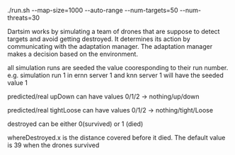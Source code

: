 ./run.sh --map-size=1000  --auto-range --num-targets=50 --num-threats=30

Dartsim works by simulating a team of drones that are suppose to detect targets and avoid getting destroyed. It determines its action by communicating with the adaptation manager. The adaptation manager makes a decision based on the environment. 

all simulation runs are seeded the value cooresponding to their run number. e.g. simulation run 1 in ernn server 1 and knn server 1 will have the seeded value 1

predicted/real upDown can have values 0/1/2 -> nothing/up/down

predicted/real tightLoose can have values 0/1/2 -> nothing/tight/Loose

destroyed can be either 0(survived) or 1 (died)

whereDestroyed.x is the distance covered before it died. The default value is 39 when the drones survived

